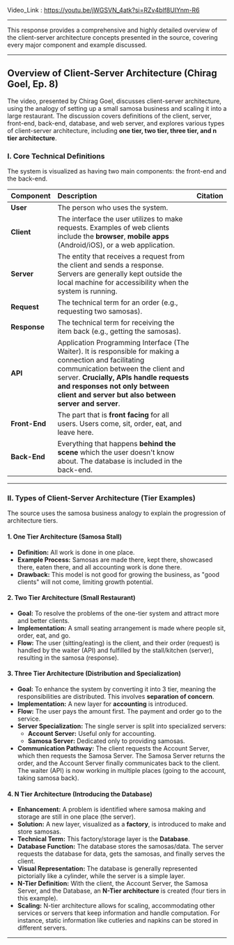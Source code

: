 Video_Link : https://youtu.be/jWGSVN_4atk?si=RZv4blf8UIYnm-R6

--------------------------------------------------------------------------

This response provides a comprehensive and highly detailed overview of the client-server architecture concepts presented in the source, covering every major component and example discussed.

---

## Overview of Client-Server Architecture (Chirag Goel, Ep. 8)

The video, presented by Chirag Goel, discusses client-server architecture, using the analogy of setting up a small samosa business and scaling it into a large restaurant. The discussion covers definitions of the client, server, front-end, back-end, database, and web server, and explores various types of client-server architecture, including **one tier, two tier, three tier, and n tier architecture**.

### I. Core Technical Definitions

The system is visualized as having two main components: the front-end and the back-end.

|Component|Description|Citation|
|:--|:--|:--|
|**User**|The person who uses the system.||
|**Client**|The interface the user utilizes to make requests. Examples of web clients include the **browser**, **mobile apps** (Android/iOS), or a web application.||
|**Server**|The entity that receives a request from the client and sends a response. Servers are generally kept outside the local machine for accessibility when the system is running.||
|**Request**|The technical term for an order (e.g., requesting two samosas).||
|**Response**|The technical term for receiving the item back (e.g., getting the samosas).||
|**API**|Application Programming Interface (The Waiter). It is responsible for making a connection and facilitating communication between the client and server. **Crucially, APIs handle requests and responses not only between client and server but also between server and server**.||
|**Front-End**|The part that is **front facing** for all users. Users come, sit, order, eat, and leave here.||
|**Back-End**|Everything that happens **behind the scene** which the user doesn't know about. The database is included in the back-end.||

---

### II. Types of Client-Server Architecture (Tier Examples)

The source uses the samosa business analogy to explain the progression of architecture tiers.

#### 1. One Tier Architecture (Samosa Stall)

- **Definition:** All work is done in one place.
- **Example Process:** Samosas are made there, kept there, showcased there, eaten there, and all accounting work is done there.
- **Drawback:** This model is not good for growing the business, as "good clients" will not come, limiting growth potential.

#### 2. Two Tier Architecture (Small Restaurant)

- **Goal:** To resolve the problems of the one-tier system and attract more and better clients.
- **Implementation:** A small seating arrangement is made where people sit, order, eat, and go.
- **Flow:** The user (sitting/eating) is the client, and their order (request) is handled by the waiter (API) and fulfilled by the stall/kitchen (server), resulting in the samosa (response).

#### 3. Three Tier Architecture (Distribution and Specialization)

- **Goal:** To enhance the system by converting it into 3 tier, meaning the responsibilities are distributed. This involves **separation of concern**.
- **Implementation:** A new layer for **accounting** is introduced.
- **Flow:** The user pays the amount first. The payment and order go to the service.
- **Server Specialization:** The single server is split into specialized servers:
    - **Account Server:** Useful only for accounting.
    - **Samosa Server:** Dedicated only to providing samosas.
- **Communication Pathway:** The client requests the Account Server, which then requests the Samosa Server. The Samosa Server returns the order, and the Account Server finally communicates back to the client. The waiter (API) is now working in multiple places (going to the account, taking samosa back).

#### 4. N Tier Architecture (Introducing the Database)

- **Enhancement:** A problem is identified where samosa making and storage are still in one place (the server).
- **Solution:** A new layer, visualized as a **factory**, is introduced to make and store samosas.
- **Technical Term:** This factory/storage layer is the **Database**.
- **Database Function:** The database stores the samosas/data. The server requests the database for data, gets the samosas, and finally serves the client.
- **Visual Representation:** The database is generally represented pictorially like a cylinder, while the server is a simple layer.
- **N-Tier Definition:** With the client, the Account Server, the Samosa Server, and the Database, an **N-Tier architecture** is created (four tiers in this example).
- **Scaling:** N-tier architecture allows for scaling, accommodating other services or servers that keep information and handle computation. For instance, static information like cutleries and napkins can be stored in different servers.

--------------------------------------------------------------------------